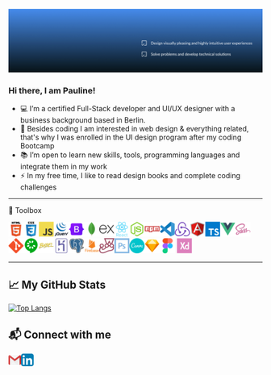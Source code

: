 ![](https://github.com/paulinemarg/paulinemarg/blob/main/assets/githubCover.png?raw=true)

### Hi there, I am Pauline!

- 💻 I’m a certified Full-Stack developer and UI/UX designer with a business background based in Berlin.
- 🌱 Besides coding I am interested in web design & everything related, that's why I was enrolled in the UI design program after my coding Bootcamp
- 📚 I’m open to learn new skills, tools, programming languages and integrate them in my work
- ⚡ In my free time, I like to read design books and complete coding challenges

---

🧰 Toolbox

<img src="https://github.com/devicons/devicon/blob/master/icons/html5/html5-original-wordmark.svg" width="30" height="30"/><img src="https://github.com/devicons/devicon/blob/master/icons/css3/css3-original-wordmark.svg" width="30" height="30" /><img src="https://github.com/devicons/devicon/blob/master/icons/javascript/javascript-original.svg" width="30" height="30" /><img src="https://github.com/devicons/devicon/blob/master/icons/jquery/jquery-original-wordmark.svg" width="30" height="30" /><img src="https://github.com/devicons/devicon/blob/master/icons/bootstrap/bootstrap-original.svg" width="30" height="30" /><img src="https://github.com/devicons/devicon/blob/master/icons/mongodb/mongodb-original.svg" width="30" height="30" /><img src="https://github.com/devicons/devicon/blob/master/icons/express/express-original.svg" width="30" height="30" /><img src="https://github.com/devicons/devicon/blob/master/icons/react/react-original-wordmark.svg" width="30" height="30" /><img src="https://github.com/devicons/devicon/blob/master/icons/nodejs/nodejs-original.svg" width="30" height="30" /><img src="https://github.com/devicons/devicon/blob/master/icons/npm/npm-original-wordmark.svg" width="30" height="30" /><img src="https://github.com/devicons/devicon/blob/master/icons/vscode/vscode-original.svg" width="30" height="30" /><img src="https://github.com/devicons/devicon/blob/master/icons/redux/redux-original.svg" width="30" height="30" /><img src="https://github.com/devicons/devicon/blob/master/icons/angularjs/angularjs-original.svg" width="30" height="30" /><img src="https://github.com/devicons/devicon/blob/master/icons/typescript/typescript-plain.svg" width="30" height="30" /><img src="https://github.com/devicons/devicon/blob/master/icons/vuejs/vuejs-original.svg" width="30" height="30" /><img src="https://github.com/devicons/devicon/blob/master/icons/sass/sass-original.svg" width="30" height="30" /><img src="https://github.com/devicons/devicon/blob/master/icons/git/git-original.svg" width="30" height="30" /><img src="https://github.com/devicons/devicon/blob/master/icons/cucumber/cucumber-plain.svg" width="30" height="30" /><img src="https://github.com/devicons/devicon/blob/master/icons/babel/babel-original.svg" width="30" height="30" /><img src="https://github.com/devicons/devicon/blob/master/icons/heroku/heroku-original.svg" width="30" height="30" /><img src="https://github.com/devicons/devicon/blob/master/icons/postgresql/postgresql-original.svg" width="30" height="30" /><img src="https://github.com/devicons/devicon/blob/master/icons/firebase/firebase-plain-wordmark.svg" width="30" height="30" /><img src="https://github.com/devicons/devicon/blob/master/icons/jest/jest-plain.svg" width="30" height="30" /><img src="https://github.com/devicons/devicon/blob/master/icons/photoshop/photoshop-line.svg" width="30" height="30" /><img src="https://github.com/devicons/devicon/blob/master/icons/canva/canva-original.svg" width="30" height="30" /><img src="https://github.com/devicons/devicon/blob/master/icons/sketch/sketch-original.svg" width="30" height="30" /><img src="https://github.com/devicons/devicon/blob/master/icons/figma/figma-original.svg" width="30" height="30"/> <img src="https://github.com/devicons/devicon/blob/master/icons/xd/xd-plain.svg" width="30" height="30"/> 

---

## &#x1f4c8; My GitHub Stats

[![Top Langs](https://github-readme-stats.vercel.app/api/top-langs/?username=paulinemarg&hide=java,html,css&theme=light)](https://github.com/anuraghazra/github-readme-stats)


## 📬 Connect with me

[<img align="left" alt="send me an email" width="25px" src="https://github.com/paulinemarg/paulinemarg/blob/main/assets/gmail.svg" />](mailto:paulinemargossian@gmail.com)
[<img align="left" alt="linkedin profile" width="25px" src="https://github.com/paulinemarg/paulinemarg/blob/main/assets/linkedin.svg" />](https://www.linkedin.com/in/paulinemarg/)
